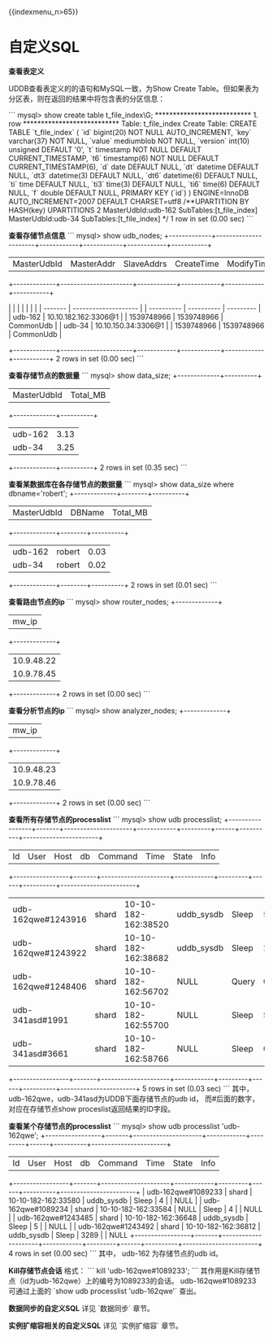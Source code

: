 {{indexmenu_n>65}}

# 自定义SQL

**查看表定义**

UDDB查看表定义的的语句和MySQL一致，为Show Create Table。但如果表为分区表，则在返回的结果中将包含表的分区信息：

\`\`\` mysql\> show create table t\_file\_index\\G;
\*\*\*\*\*\*\*\*\*\*\*\*\*\*\*\*\*\*\*\*\*\*\*\*\*\*\* 1. row
\*\*\*\*\*\*\*\*\*\*\*\*\*\*\*\*\*\*\*\*\*\*\*\***\* Table:
t\_file\_index Create Table: CREATE TABLE \`t\_file\_index\` ( \`id\`
bigint(20) NOT NULL AUTO\_INCREMENT, \`key\` varchar(37) NOT NULL,
\`value\` mediumblob NOT NULL, \`version\` int(10) unsigned DEFAULT '0',
\`t\` timestamp NOT NULL DEFAULT CURRENT\_TIMESTAMP, \`t6\` timestamp(6)
NOT NULL DEFAULT CURRENT\_TIMESTAMP(6), \`d\` date DEFAULT NULL, \`dt\`
datetime DEFAULT NULL, \`dt3\` datetime(3) DEFAULT NULL, \`dt6\`
datetime(6) DEFAULT NULL, \`ti\` time DEFAULT NULL, \`ti3\` time(3)
DEFAULT NULL, \`ti6\` time(6) DEFAULT NULL, \`f\` double DEFAULT NULL,
PRIMARY KEY (\`id\`) ) ENGINE=InnoDB AUTO\_INCREMENT=2007 DEFAULT
CHARSET=utf8 /**UPARTITION BY HASH(key) UPARTITIONS 2
MasterUdbId:udb-162 SubTables:\[t\_file\_index\] MasterUdbId:udb-34
SubTables:\[t\_file\_index\] \*/ 1 row in set (0.00 sec) \`\`\`

**查看存储节点信息** \`\`\` mysql\> show udb\_nodes;
+-------------+----------------------+------------+------------+------------+-----------+

|             |            |            |            |            |         |
| ----------- | ---------- | ---------- | ---------- | ---------- | ------- |
| MasterUdbId | MasterAddr | SlaveAddrs | CreateTime | ModifyTime | UdbType |

\+-------------+----------------------+------------+------------+------------+-----------+

|         |                      |  |            |            |           |
| ------- | -------------------- |  | ---------- | ---------- | --------- |
| udb-162 | 10.10.182.162:3306@1 |  | 1539748966 | 1539748966 | CommonUdb |
| udb-34  | 10.10.150.34:3306@1  |  | 1539748966 | 1539748966 | CommonUdb |

\+-------------+----------------------+------------+------------+------------+-----------+
2 rows in set (0.00 sec) \`\`\`

**查看存储节点的数据量** \`\`\` mysql\> show data\_size;
+-------------+----------+

|             |           |
| ----------- | --------- |
| MasterUdbId | Total\_MB |

\+-------------+----------+

|         |      |
| ------- | ---- |
| udb-162 | 3.13 |
| udb-34  | 3.25 |

\+-------------+----------+ 2 rows in set (0.35 sec) \`\`\`

**查看某数据库在各存储节点的数据量** \`\`\` mysql\> show data\_size where
dbname='robert'; +-------------+--------+----------+

|             |        |           |
| ----------- | ------ | --------- |
| MasterUdbId | DBName | Total\_MB |

\+-------------+--------+----------+

|         |        |      |
| ------- | ------ | ---- |
| udb-162 | robert | 0.03 |
| udb-34  | robert | 0.02 |

\+-------------+--------+----------+ 2 rows in set (0.01 sec) \`\`\`

**查看路由节点的ip** \`\`\` mysql\> show router\_nodes; +-------------+

|        |
| ------ |
| mw\_ip |

\+-------------+

|            |
| ---------- |
| 10.9.48.22 |
| 10.9.78.45 |

\+-------------+ 2 rows in set (0.00 sec) \`\`\`

**查看分析节点的ip** \`\`\` mysql\> show analyzer\_nodes; +-------------+

|        |
| ------ |
| mw\_ip |

\+-------------+

|            |
| ---------- |
| 10.9.48.23 |
| 10.9.78.46 |

\+-------------+ 2 rows in set (0.00 sec) \`\`\`

**查看所有存储节点的processlist** \`\`\` mysql\> show udb processlist;
+-----------------+-------+---------------------+------------+---------+------+----------+-----------------------+

|    |      |      |    |         |      |       |      |
| -- | ---- | ---- | -- | ------- | ---- | ----- | ---- |
| Id | User | Host | db | Command | Time | State | Info |

\+-----------------+-------+---------------------+------------+---------+------+----------+-----------------------+

|                     |       |                     |             |       |      |          |                       |
| ------------------- | ----- | ------------------- | ----------- | ----- | ---- | -------- | --------------------- |
| udb-162qwe\#1243916 | shard | 10-10-182-162:38520 | uddb\_sysdb | Sleep | 5    |          | NULL                  |
| udb-162qwe\#1243922 | shard | 10-10-182-162:38682 | uddb\_sysdb | Sleep | 2836 |          | NULL                  |
| udb-162qwe\#1248406 | shard | 10-10-182-162:56702 | NULL        | Query | 0    | starting | show full processlist |
| udb-341asd\#1991    | shard | 10-10-182-162:55700 | NULL        | Sleep | 5    |          | NULL                  |
| udb-341asd\#3661    | shard | 10-10-182-162:58766 | NULL        | Sleep | 0    |          | NULL                  |

\+-----------------+-------+---------------------+------------+---------+------+----------+-----------------------+
5 rows in set (0.03 sec) \`\`\` 其中，udb-162qwe，udb-341asd为UDDB下面存储节点的udb
id， 而\#后面的数字，对应在存储节点show proceslist返回结果的ID字段。

**查看某个存储节点的processlist** \`\`\` mysql\> show udb processlist
'udb-162qwe';
+-----------------+-------+---------------------+------------+---------+------+----------+-----------------------+

|    |      |      |    |         |      |       |      |
| -- | ---- | ---- | -- | ------- | ---- | ----- | ---- |
| Id | User | Host | db | Command | Time | State | Info |

\+-----------------+-------+---------------------+------------+---------+------+----------+-----------------------+
| udb-162qwe\#1089233 | shard | 10-10-182-162:33580 | uddb\_sysdb |
Sleep | 4 | | NULL | | udb-162qwe\#1089234 | shard | 10-10-182-162:33584
| NULL | Sleep | 4 | | NULL | | udb-162qwe\#1243485 | shard |
10-10-182-162:36648 | uddb\_sysdb | Sleep | 5 | | NULL | |
udb-162qwe\#1243492 | shard | 10-10-182-162:36812 | uddb\_sysdb | Sleep
| 3289 | | NULL
+-----------------+-------+---------------------+------------+---------+------+----------+-----------------------+
4 rows in set (0.00 sec) \`\`\` 其中， udb-162 为存储节点的udb id。

**Kill存储节点会话** 格式： \`\`\` kill 'udb-162qwe\#1089233'; \`\`\`
其作用是Kill存储节点（id为udb-162qwe）上的编号为1089233的会话。
udb-162qwe\#1089233 可通过上面的 \`show udb processlist 'udb-162qwe'\` 查出。

**数据同步的自定义SQL** 详见 \`数据同步\` 章节。

**实例扩缩容相关的自定义SQL** 详见 \`实例扩缩容\` 章节。
